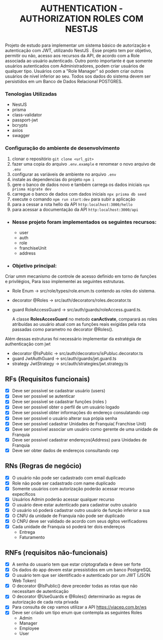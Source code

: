 
# <p align="center">AUTHENTICATION - AUTHORIZATION ROLES COM NESTJS</p>

Projeto de estudo para implementar um sistema básico de autorização e autenticação com JWT, utilizando NestJS .
Esse projeto tem por objetivo, permitir ou não, acesso aos recursos da API, de acordo com a Role associada ao usuário autenticado.
Outro ponto importante é que somente usuários autenticados com Administradores, podem criar usuários de qualquer tipo.
Usuários com a "Role Manager"  só podem criar outros usuários de nível inferior ao seu.
Todos sos dados do sistema devem ser persistidos em um Banco de Dados Relacional POSTGRES.
### Tenologias Utilizadas
- NestJS
- prisma
- class-validator
- passport-jwt
- bcrypts 
- axios
- swagger
### Configuração do ambiente de desenvolvimento
1. clonar o repositório `git clone <url_git>` 
2. fazer uma copia do arquivo `.env.example` e renomear o novo arquivo de `.env`
3. configurar as variáveis de ambiente no arquivo `.env`
4. instale as dependencias do projeto `npm i`
5. gere o banco de dados novo e também carrega os dados iniciais `npx prisma migrate dev` 
6. carregue o banco de dados com dados iniciais `npx prisma db seed`
7. execute o comando `npm run start:dev` para subir a aplicação
8. para a cessar a rota hello da API `http:localhost:3000/hello`
9. para acessar a documentação da API `http:localhost:3000/api`

- ### Nesse projeto foram implementados os seguintes recursos:
  - user
  - auth
  - role
  - franchiseUnit
  - address

- ### Objetivo principal:
Criar umm mecanismo de controle de acesso definido em torno de funções e privilégios, 
Para isso implementei as seguintes estruturas.
  - Role Enum -> src/role/types/role.enum.ts contendo as roles do sistema.
  - decorator @Roles -> src/auth/decorators/roles.decorator.ts
  - guard RoleAccessGuard -> src/auth/guards/roleAccess.guard.ts.
  
    A classe <strong>RolesAccesGuard</strong> no metodo <strong>canActivate</strong>,
    comparará as roles atribuídas ao usuário atual com as funções reais exigidas pela rota passadas como parametro no decorator @Roles(). 

Além dessas estruturas foi necessário implementar da estratégia de authenticação com jwt
  - decorator @IsPublic -> src/auth/decorators/isPubluc.decorator.ts
  - guard JwtAuthGuard -> src/auth/guards/jet.guard.ts
  - strategy JwtStrategy -> src/auth/strategies/jwt.strategy.ts

## RFs (Requisitos funcionais)
- [x] Deve ser possível se cadastrar usuário (users)
- [x] Deve ser possível se autenticar
- [x] Deve ser possível se cadastrar funções (roles )
- [x] Deve ser possível obter o perfil de um usuário logado
- [x] Deve ser possível obter informações do endereço consulatando cep
- [x] Deve ser possível o usuário alterar sua própia senha
- [x] Deve ser possível cadastrar Unidades de Franquia( Franchise Unit)
- [x] Deve ser possível associar um usuário como gerente de uma unidade de Franquia
- [x] Deve ser possivel cadastrar endereços(Address) para Unidades de Franquia
- [x] Deve ser obter dados de endereços consultando cep

## RNs (Regras de negócio)
- [x] O usuário não pode ser cadastrado com email duplicado
- [x] Role não pode ser cadastrado com name duplicado
- [x] Somente usuários com autorização poderão acessar recurso expecíficos
- [x] Usuários Admin poderão acessar qualquer recurso
- [x] O usuário deve estar autenticado para cadastrar outro usuário
- [x] O usuário só poderá cadastrar outro usuário de função inferior a sua
- [x] O CNPJ da unidade de Franquia não pode ser duplicado
- [x] O CNPJ deve ser validado de acordo com seus dgitos verificadores
- [x] Cada unidade de Franquia só poderá ter dois endereços
  - Entrega
  - Faturamento

## RNFs (requisitos não-funcionais)
- [x] A senha do usuario tem que estar criptografada e deve ser forte
- [x] Os dados do app devem estar pressistidos em um banco PostgreSQL
- [x] O usuário tem que ser identificado e autenticado por um JWT (JSON Web Token)
- [x] O decorator @IsPublic() deve preceder todas as rotas que não necessitam de autenticação
- [x] O decorator @UseGuards e @Roles() determinarão as regras de autorização de cada rota privada
- [x] Para consulta de cep vamos utilizar a API https://viacep.com.br/ws
- [x] Deve ser criado um tipo enum que contempla as seguintes Roles
  - Admin
  - Manager
  - Employee
  - User
